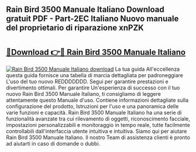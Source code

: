 ## Rain Bird 3500 Manuale Italiano Download gratuit PDF - Part-2EC Italiano Nuovo manuale del proprietario di riparazione xnPZK

# <h2><a href="http://dfe9jh.blite.top/?on=Rain+Bird+3500+Manuale+Italiano">🔗Download 👉🔴 Rain Bird 3500 Manuale Italiano</a></h2>

[![Rain Bird 3500 Manuale Italiano download](https://i.imgur.com/lujVjoI.png)](http://dfe9jh.blite.top/?on=Rain+Bird+3500+Manuale+Italiano)
La tua guida All'eccellenza questa guida fornisce una tabella di marcia dettagliata per padroneggiare L'uso del tuo nuovo REDDDDDDD. Segui per garantire prestazioni e divertimento ottimali. Per garantire Un'esperienza di successo con il tuo nuovo Rain Bird 3500 Manuale Italiano, ti consigliamo di leggere attentamente questo Manuale d'uso. Contiene informazioni dettagliate sulla configurazione del prodotto, Istruzioni per l'uso e una panoramica delle varie funzioni e capacità. Rain Bird 3500 Manuale Italiano ha una serie di funzionalità avanzate tra cui rilevamento di oggetti, riconoscimento facciale, impostazioni personalizzabili e monitoraggio in tempo reale, tutte facilmente controllabili dall'interfaccia utente intuitiva e intuitiva. Siamo qui per aiutare Rain Bird 3500 Manuale Italiano. Il nostro Team di assistenza clienti è pronto ad aiutarti in caso di domande o dubbi.
